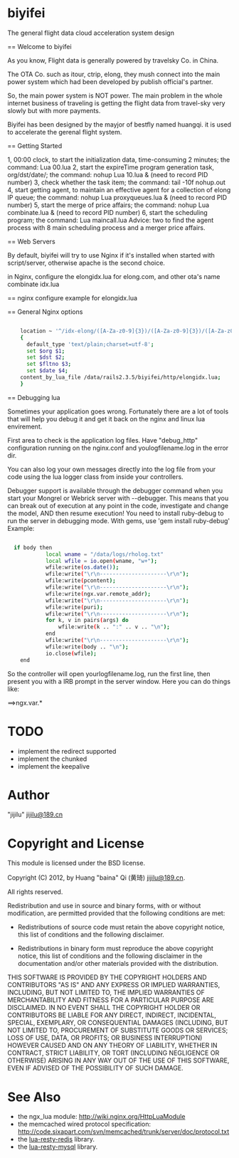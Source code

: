 biyifei
=======

The general flight data cloud acceleration system design


== Welcome to biyifei

As you know, Flight data is generally powered by travelsky Co. in China.

The OTA Co. such as itour, ctrip, elong, they mush connect into the main power system 
which had been developed by publish official's partner.

So, the main power system is NOT power. The main problem in the whole internet business 
of traveling is getting the flight data from travel-sky very slowly 
but with more payments.

  
Biyifei has been designed by the mayjor of bestfly named huangqi. it is used to accelerate
the gerenal flight system.


== Getting Started

1, 00:00 clock, to start the initialization data, time-consuming 2 minutes; the command: Lua 00.lua
2, start the expireTime program generation task, org/dst/date/; the command: nohup Lua 10.lua & (need to record PID number)
3, check whether the task item; the command: tail -10f nohup.out
4, start getting agent, to maintain an effective agent for a collection of elong IP queue; the command: nohup Lua proxyqueues.lua & (need to record PID number)
5, start the merge of price affairs; the command: nohup Lua combinate.lua & (need to record PID number)
6, start the scheduling program; the command: Lua maincall.lua
Advice: two to find the agent process with 8 main scheduling process and a merger price affairs.

== Web Servers

By default, biyifei will try to use Nginx if it's installed when started with script/server, otherwise apache is the second choice.

in Nginx, configure the elongidx.lua for elong.com, and other ota's name combinate idx.lua

== nginx configure example for elongidx.lua

== General Nginx options

```bash

    location ~ '^/idx-elong/([A-Za-z0-9]{3})/([A-Za-z0-9]{3})/([A-Za-z0-9]{5,6})/([0-9]{8})/$'
    {
      default_type 'text/plain;charset=utf-8';
      set $org $1;
      set $dst $2;
      set $fltno $3;
      set $date $4;
    content_by_lua_file /data/rails2.3.5/biyifei/http/elongidx.lua;
    }

```

== Debugging lua

Sometimes your application goes wrong.  Fortunately there are a lot of tools that
will help you debug it and get it back on the nginx and linux lua envirement.

First area to check is the application log files.  Have "debug_http" configuration running
on the nginx.conf and youlogfilename.log in the error dir.

You can also log your own messages directly into the log file from your code using
the lua logger class from inside your controllers.

Debugger support is available through the debugger command when you start your Mongrel or
Webrick server with --debugger. This means that you can break out of execution at any point
in the code, investigate and change the model, AND then resume execution! 
You need to install ruby-debug to run the server in debugging mode. With gems, use 'gem install ruby-debug'
Example:

```bash

  if body then
			local wname = "/data/logs/rholog.txt"
			local wfile = io.open(wname, "w+");
			wfile:write(os.date());
			wfile:write("\r\n---------------------\r\n");
			wfile:write(pcontent);
			wfile:write("\r\n---------------------\r\n");
			wfile:write(ngx.var.remote_addr);
			wfile:write("\r\n---------------------\r\n");
			wfile:write(puri);
			wfile:write("\r\n---------------------\r\n");
			for k, v in pairs(args) do
				wfile:write(k .. ":" .. v .. "\n");
			end
			wfile:write("\r\n---------------------\r\n");
			wfile:write(body .. "\n");
			io.close(wfile);
	end

```

So the controller will open yourlogfilename.log, run the first line, then present you
with a IRB prompt in the server window. Here you can do things like:

  ==>ngx.var.*


TODO
====

* implement the redirect supported
* implement the chunked
* implement the keepalive

Author
======

"jijilu" <jijilu@189.cn>



Copyright and License
=====================

This module is licensed under the BSD license.

Copyright (C) 2012, by Huang "baina" Qi (黄琦) <jijilu@189.cn>.

All rights reserved.

Redistribution and use in source and binary forms, with or without modification, are permitted provided that the following conditions are met:

* Redistributions of source code must retain the above copyright notice, this list of conditions and the following disclaimer.

* Redistributions in binary form must reproduce the above copyright notice, this list of conditions and the following disclaimer in the documentation and/or other materials provided with the distribution.

THIS SOFTWARE IS PROVIDED BY THE COPYRIGHT HOLDERS AND CONTRIBUTORS "AS IS" AND ANY EXPRESS OR IMPLIED WARRANTIES, INCLUDING, BUT NOT LIMITED TO, THE IMPLIED WARRANTIES OF MERCHANTABILITY AND FITNESS FOR A PARTICULAR PURPOSE ARE DISCLAIMED. IN NO EVENT SHALL THE COPYRIGHT HOLDER OR CONTRIBUTORS BE LIABLE FOR ANY DIRECT, INDIRECT, INCIDENTAL, SPECIAL, EXEMPLARY, OR CONSEQUENTIAL DAMAGES (INCLUDING, BUT NOT LIMITED TO, PROCUREMENT OF SUBSTITUTE GOODS OR SERVICES; LOSS OF USE, DATA, OR PROFITS; OR BUSINESS INTERRUPTION) HOWEVER CAUSED AND ON ANY THEORY OF LIABILITY, WHETHER IN CONTRACT, STRICT LIABILITY, OR TORT (INCLUDING NEGLIGENCE OR OTHERWISE) ARISING IN ANY WAY OUT OF THE USE OF THIS SOFTWARE, EVEN IF ADVISED OF THE POSSIBILITY OF SUCH DAMAGE.

See Also
========
* the ngx_lua module: http://wiki.nginx.org/HttpLuaModule
* the memcached wired protocol specification: http://code.sixapart.com/svn/memcached/trunk/server/doc/protocol.txt
* the [lua-resty-redis](https://github.com/agentzh/lua-resty-redis) library.
* the [lua-resty-mysql](https://github.com/agentzh/lua-resty-mysql) library.

